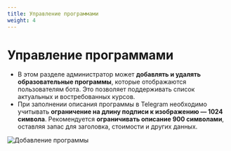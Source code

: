 ```yaml
---
title: Управление программами
weight: 4
---
```


# Управление программами

- В этом разделе администратор может **добавлять и удалять образовательные программы**, которые отображаются пользователям бота. Это позволяет поддерживать список актуальных и востребованных курсов.  
- При заполнении описания программы в Telegram необходимо учитывать **ограничение на длину подписи к изображению — 1024 символа**. Рекомендуется **ограничивать описание 900 символами**, оставляя запас для заголовка, стоимости и других данных.

![Добавление программы](/skorodum_bot_doc/images/programs_pics/7.png)
